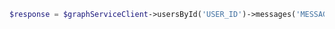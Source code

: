 <!-- markdownlint-disable MD041 -->

```php
$response = $graphServiceClient->usersById('USER_ID')->messages('MESSAGE_ID')->delete()->wait();
```